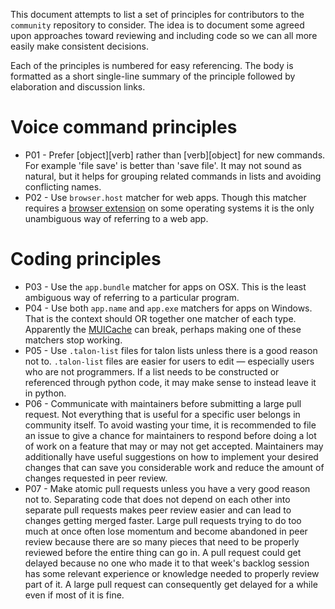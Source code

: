 This document attempts to list a set of principles for contributors to the `community` repository to consider. The idea is to document some agreed upon approaches toward reviewing and including code so we can all more easily make consistent decisions.

Each of the principles is numbered for easy referencing. The body is formatted as a short single-line summary of the principle followed by elaboration and discussion links.

# Voice command principles

- P01 - Prefer [object][verb] rather than [verb][object] for new commands. For example 'file save' is better than 'save file'. It may not sound as natural, but it helps for grouping related commands in lists and avoiding conflicting names.
- P02 - Use `browser.host` matcher for web apps. Though this matcher requires a [browser extension](https://github.com/talonhub/community/blob/main/apps/README.md) on some operating systems it is the only unambiguous way of referring to a web app.

# Coding principles

- P03 - Use the `app.bundle` matcher for apps on OSX. This is the least ambiguous way of referring to a particular program.
- P04 - Use both `app.name` and `app.exe` matchers for apps on Windows. That is the context should OR together one matcher of each type. Apparently the [MUICache](https://www.magnetforensics.com/blog/forensic-analysis-of-muicache-files-in-windows/) can break, perhaps making one of these matchers stop working.
- P05 - Use `.talon-list` files for talon lists unless there is a good reason not to. `.talon-list` files are easier for users to edit — especially users who are not programmers. If a list needs to be constructed or referenced through python code, it may make sense to instead leave it in python.
- P06 - Communicate with maintainers before submitting a large pull request. Not everything that is useful for a specific user belongs in community itself. To avoid wasting your time, it is recommended to file an issue to give a chance for maintainers to respond before doing a lot of work on a feature that may or may not get accepted. Maintainers may additionally have useful suggestions on how to implement your desired changes that can save you considerable work and reduce the amount of changes requested in peer review.
- P07 - Make atomic pull requests unless you have a very good reason not to. Separating code that does not depend on each other into separate pull requests makes peer review easier and can lead to changes getting merged faster. Large pull requests trying to do too much at once often lose momentum and become abandoned in peer review because there are so many pieces that need to be properly reviewed before the entire thing can go in. A pull request could get delayed because no one who made it to that week's backlog session has some relevant experience or knowledge needed to properly review part of it. A large pull request can consequently get delayed for a while even if most of it is fine. 